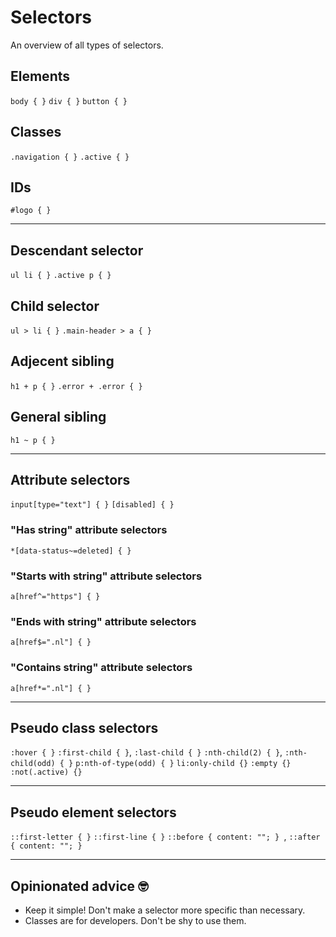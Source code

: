 # Selectors

An overview of all types of selectors.

## Elements
`body { }`
`div { }`
`button { }`

## Classes
`.navigation { }`
`.active { }`

## IDs
`#logo { }`

---

## Descendant selector
`ul li { }`
`.active p { }`

## Child selector
`ul > li { }`
`.main-header > a { }`

## Adjecent sibling
`h1 + p { }`
`.error + .error { }`

## General sibling
`h1 ~ p { }`

---

## Attribute selectors
`input[type="text"] { }`
`[disabled] { }`

### "Has string" attribute selectors
`*[data-status~=deleted] { }`

### "Starts with string" attribute selectors
`a[href^="https"] { }`

### "Ends with string" attribute selectors
`a[href$=".nl"] { }`

### "Contains string" attribute selectors
`a[href*=".nl"] { }`

---

## Pseudo class selectors

`:hover { }`
`:first-child { }`, `:last-child { }`
`:nth-child(2) { }`, `:nth-child(odd) { }`
`p:nth-of-type(odd) { }`
`li:only-child {}`
`:empty {}`
`:not(.active) {}`

---

## Pseudo element selectors

`::first-letter { }`
`::first-line { }`
`::before { content: ""; } `, `::after { content: ""; } `

---

## Opinionated advice 🤓

- Keep it simple! Don't make a selector more specific than necessary.
- Classes are for developers. Don't be shy to use them.
